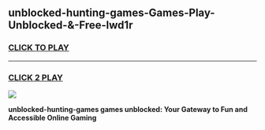 
## unblocked-hunting-games-Games-Play-Unblocked-&-Free-lwd1r
<h3>
<a href="https://premium76.site?title=unblocked-hunting-games&ref=24A">CLICK TO PLAY</a></h3>
<hr>

<h3>
<a href="https://premium76.site?title=unblocked-hunting-games&ref=24A">CLICK 2 PLAY</a>
  
</h3>

<a href="https://premium76.site?title=unblocked-hunting-games&ref=24A"><img src="https://clearcache.store/games.png"></a>


**unblocked-hunting-games games unblocked: Your Gateway to Fun and Accessible Online Gaming**
